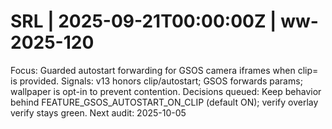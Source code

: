 # SRL | 2025-09-21T00:00:00Z | ww-2025-120

Focus: Guarded autostart forwarding for GSOS camera iframes when clip= is provided.
Signals: v13 honors clip/autostart; GSOS forwards params; wallpaper is opt-in to prevent contention.
Decisions queued: Keep behavior behind FEATURE_GSOS_AUTOSTART_ON_CLIP (default ON); verify overlay verify stays green.
Next audit: 2025-10-05
